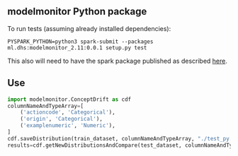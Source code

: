 ## modelmonitor Python package

To run tests (assuming already installed dependencies):

`PYSPARK_PYTHON=python3 spark-submit --packages ml.dhs:modelmonitor_2.11:0.0.1 setup.py test`

This also will need to have the spark package published as described [here](../README.md).

## Use

```python
import modelmonitor.ConceptDrift as cdf
columnNameAndTypeArray=[
    ('actioncode', 'Categorical'),
    ('origin', 'Categorical'),
    ('examplenumeric', 'Numeric'),
]
cdf.saveDistribution(train_dataset, columnNameAndTypeArray, "./test_py.json")
results=cdf.getNewDistributionsAndCompare(test_dataset, columnNameAndTypeArray, "./test_py.json")
```